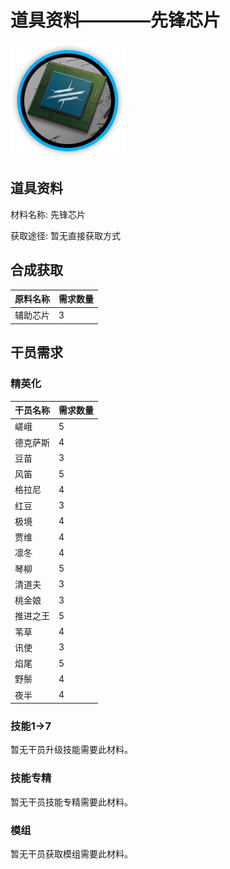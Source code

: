 # 道具资料————先锋芯片

![先锋芯片](./matIcons/先锋芯片.png)

## 道具资料

材料名称: 先锋芯片

获取途径: 暂无直接获取方式

## 合成获取

| 原料名称 | 需求数量  |
|---------|-----|
| 辅助芯片  |   3  |
## 干员需求

### 精英化
| 干员名称 | 需求数量  |
|---------|-----|
| 嵯峨  |   5  |
| 德克萨斯  |   4  |
| 豆苗  |   3  |
| 风笛  |   5  |
| 格拉尼  |   4  |
| 红豆  |   3  |
| 极境  |   4  |
| 贾维  |   4  |
| 凛冬  |   4  |
| 琴柳  |   5  |
| 清道夫  |   3  |
| 桃金娘  |   3  |
| 推进之王  |   5  |
| 苇草  |   4  |
| 讯使  |   3  |
| 焰尾  |   5  |
| 野鬃  |   4  |
| 夜半  |   4  |

### 技能1→7
暂无干员升级技能需要此材料。

### 技能专精
暂无干员技能专精需要此材料。

### 模组
暂无干员获取模组需要此材料。
